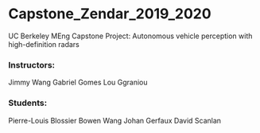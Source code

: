 # Capstone_Zendar_2019_2020
UC Berkeley MEng Capstone Project: Autonomous vehicle perception with high-definition radars 

### Instructors:
Jimmy Wang 
Gabriel Gomes 
Lou Ggraniou

### Students:
Pierre-Louis Blossier 
Bowen Wang 
Johan Gerfaux 
David Scanlan
